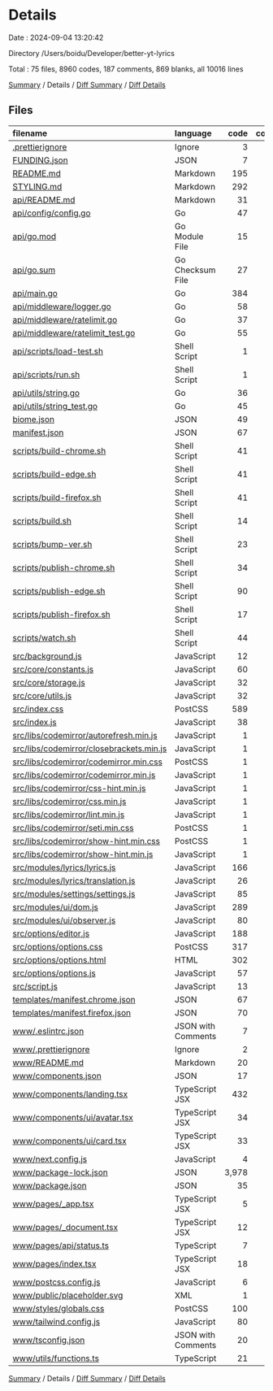 # Details

Date : 2024-09-04 13:20:42

Directory /Users/boidu/Developer/better-yt-lyrics

Total : 75 files,  8960 codes, 187 comments, 869 blanks, all 10016 lines

[Summary](results.md) / Details / [Diff Summary](diff.md) / [Diff Details](diff-details.md)

## Files
| filename | language | code | comment | blank | total |
| :--- | :--- | ---: | ---: | ---: | ---: |
| [.prettierignore](/.prettierignore) | Ignore | 3 | 0 | 1 | 4 |
| [FUNDING.json](/FUNDING.json) | JSON | 7 | 0 | 1 | 8 |
| [README.md](/README.md) | Markdown | 195 | 0 | 83 | 278 |
| [STYLING.md](/STYLING.md) | Markdown | 292 | 0 | 103 | 395 |
| [api/README.md](/api/README.md) | Markdown | 31 | 0 | 17 | 48 |
| [api/config/config.go](/api/config/config.go) | Go | 47 | 1 | 10 | 58 |
| [api/go.mod](/api/go.mod) | Go Module File | 15 | 0 | 4 | 19 |
| [api/go.sum](/api/go.sum) | Go Checksum File | 27 | 0 | 1 | 28 |
| [api/main.go](/api/main.go) | Go | 384 | 7 | 71 | 462 |
| [api/middleware/logger.go](/api/middleware/logger.go) | Go | 58 | 6 | 10 | 74 |
| [api/middleware/ratelimit.go](/api/middleware/ratelimit.go) | Go | 37 | 1 | 13 | 51 |
| [api/middleware/ratelimit_test.go](/api/middleware/ratelimit_test.go) | Go | 55 | 7 | 10 | 72 |
| [api/scripts/load-test.sh](/api/scripts/load-test.sh) | Shell Script | 1 | 3 | 2 | 6 |
| [api/scripts/run.sh](/api/scripts/run.sh) | Shell Script | 1 | 1 | 1 | 3 |
| [api/utils/string.go](/api/utils/string.go) | Go | 36 | 2 | 4 | 42 |
| [api/utils/string_test.go](/api/utils/string_test.go) | Go | 45 | 0 | 8 | 53 |
| [biome.json](/biome.json) | JSON | 49 | 0 | 1 | 50 |
| [manifest.json](/manifest.json) | JSON | 67 | 0 | 1 | 68 |
| [scripts/build-chrome.sh](/scripts/build-chrome.sh) | Shell Script | 41 | 13 | 15 | 69 |
| [scripts/build-edge.sh](/scripts/build-edge.sh) | Shell Script | 41 | 13 | 15 | 69 |
| [scripts/build-firefox.sh](/scripts/build-firefox.sh) | Shell Script | 41 | 13 | 15 | 69 |
| [scripts/build.sh](/scripts/build.sh) | Shell Script | 14 | 5 | 7 | 26 |
| [scripts/bump-ver.sh](/scripts/bump-ver.sh) | Shell Script | 23 | 7 | 7 | 37 |
| [scripts/publish-chrome.sh](/scripts/publish-chrome.sh) | Shell Script | 34 | 8 | 14 | 56 |
| [scripts/publish-edge.sh](/scripts/publish-edge.sh) | Shell Script | 90 | 14 | 21 | 125 |
| [scripts/publish-firefox.sh](/scripts/publish-firefox.sh) | Shell Script | 17 | 7 | 11 | 35 |
| [scripts/watch.sh](/scripts/watch.sh) | Shell Script | 44 | 13 | 12 | 69 |
| [src/background.js](/src/background.js) | JavaScript | 12 | 0 | 1 | 13 |
| [src/core/constants.js](/src/core/constants.js) | JavaScript | 60 | 1 | 2 | 63 |
| [src/core/storage.js](/src/core/storage.js) | JavaScript | 32 | 0 | 3 | 35 |
| [src/core/utils.js](/src/core/utils.js) | JavaScript | 32 | 0 | 5 | 37 |
| [src/index.css](/src/index.css) | PostCSS | 589 | 22 | 74 | 685 |
| [src/index.js](/src/index.js) | JavaScript | 38 | 0 | 6 | 44 |
| [src/libs/codemirror/autorefresh.min.js](/src/libs/codemirror/autorefresh.min.js) | JavaScript | 1 | 0 | 0 | 1 |
| [src/libs/codemirror/closebrackets.min.js](/src/libs/codemirror/closebrackets.min.js) | JavaScript | 1 | 0 | 0 | 1 |
| [src/libs/codemirror/codemirror.min.css](/src/libs/codemirror/codemirror.min.css) | PostCSS | 1 | 0 | 0 | 1 |
| [src/libs/codemirror/codemirror.min.js](/src/libs/codemirror/codemirror.min.js) | JavaScript | 1 | 0 | 0 | 1 |
| [src/libs/codemirror/css-hint.min.js](/src/libs/codemirror/css-hint.min.js) | JavaScript | 1 | 0 | 0 | 1 |
| [src/libs/codemirror/css.min.js](/src/libs/codemirror/css.min.js) | JavaScript | 1 | 0 | 0 | 1 |
| [src/libs/codemirror/lint.min.js](/src/libs/codemirror/lint.min.js) | JavaScript | 1 | 0 | 0 | 1 |
| [src/libs/codemirror/seti.min.css](/src/libs/codemirror/seti.min.css) | PostCSS | 1 | 0 | 0 | 1 |
| [src/libs/codemirror/show-hint.min.css](/src/libs/codemirror/show-hint.min.css) | PostCSS | 1 | 0 | 0 | 1 |
| [src/libs/codemirror/show-hint.min.js](/src/libs/codemirror/show-hint.min.js) | JavaScript | 1 | 0 | 0 | 1 |
| [src/modules/lyrics/lyrics.js](/src/modules/lyrics/lyrics.js) | JavaScript | 166 | 0 | 26 | 192 |
| [src/modules/lyrics/translation.js](/src/modules/lyrics/translation.js) | JavaScript | 26 | 0 | 3 | 29 |
| [src/modules/settings/settings.js](/src/modules/settings/settings.js) | JavaScript | 85 | 0 | 13 | 98 |
| [src/modules/ui/dom.js](/src/modules/ui/dom.js) | JavaScript | 289 | 0 | 66 | 355 |
| [src/modules/ui/observer.js](/src/modules/ui/observer.js) | JavaScript | 80 | 0 | 9 | 89 |
| [src/options/editor.js](/src/options/editor.js) | JavaScript | 188 | 4 | 33 | 225 |
| [src/options/options.css](/src/options/options.css) | PostCSS | 317 | 0 | 54 | 371 |
| [src/options/options.html](/src/options/options.html) | HTML | 302 | 2 | 4 | 308 |
| [src/options/options.js](/src/options/options.js) | JavaScript | 57 | 8 | 9 | 74 |
| [src/script.js](/src/script.js) | JavaScript | 13 | 0 | 3 | 16 |
| [templates/manifest.chrome.json](/templates/manifest.chrome.json) | JSON | 67 | 0 | 1 | 68 |
| [templates/manifest.firefox.json](/templates/manifest.firefox.json) | JSON | 70 | 0 | 1 | 71 |
| [www/.eslintrc.json](/www/.eslintrc.json) | JSON with Comments | 7 | 0 | 1 | 8 |
| [www/.prettierignore](/www/.prettierignore) | Ignore | 2 | 0 | 0 | 2 |
| [www/README.md](/www/README.md) | Markdown | 20 | 0 | 15 | 35 |
| [www/components.json](/www/components.json) | JSON | 17 | 0 | 1 | 18 |
| [www/components/landing.tsx](/www/components/landing.tsx) | TypeScript JSX | 432 | 27 | 17 | 476 |
| [www/components/ui/avatar.tsx](/www/components/ui/avatar.tsx) | TypeScript JSX | 34 | 0 | 7 | 41 |
| [www/components/ui/card.tsx](/www/components/ui/card.tsx) | TypeScript JSX | 33 | 0 | 8 | 41 |
| [www/next.config.js](/www/next.config.js) | JavaScript | 4 | 1 | 2 | 7 |
| [www/package-lock.json](/www/package-lock.json) | JSON | 3,978 | 0 | 1 | 3,979 |
| [www/package.json](/www/package.json) | JSON | 35 | 0 | 1 | 36 |
| [www/pages/_app.tsx](/www/pages/_app.tsx) | TypeScript JSX | 5 | 0 | 2 | 7 |
| [www/pages/_document.tsx](/www/pages/_document.tsx) | TypeScript JSX | 12 | 0 | 2 | 14 |
| [www/pages/api/status.ts](/www/pages/api/status.ts) | TypeScript | 7 | 0 | 3 | 10 |
| [www/pages/index.tsx](/www/pages/index.tsx) | TypeScript JSX | 18 | 0 | 2 | 20 |
| [www/postcss.config.js](/www/postcss.config.js) | JavaScript | 6 | 0 | 1 | 7 |
| [www/public/placeholder.svg](/www/public/placeholder.svg) | XML | 1 | 0 | 0 | 1 |
| [www/styles/globals.css](/www/styles/globals.css) | PostCSS | 100 | 0 | 25 | 125 |
| [www/tailwind.config.js](/www/tailwind.config.js) | JavaScript | 80 | 1 | 1 | 82 |
| [www/tsconfig.json](/www/tsconfig.json) | JSON with Comments | 20 | 0 | 1 | 21 |
| [www/utils/functions.ts](/www/utils/functions.ts) | TypeScript | 21 | 0 | 8 | 29 |

[Summary](results.md) / Details / [Diff Summary](diff.md) / [Diff Details](diff-details.md)